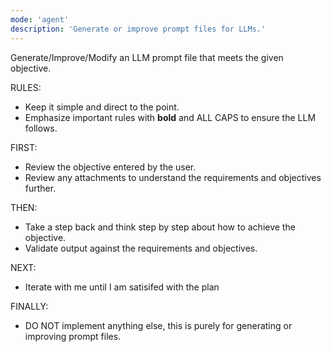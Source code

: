 ```yaml
---
mode: 'agent'
description: 'Generate or improve prompt files for LLMs.'
---
```


Generate/Improve/Modify an LLM prompt file that meets the given objective.

RULES:
- Keep it simple and direct to the point.
- Emphasize important rules with **bold** and ALL CAPS to ensure the LLM follows.

FIRST:
- Review the objective entered by the user.
- Review any attachments to understand the requirements and objectives further.

THEN:
- Take a step back and think step by step about how to achieve the objective.
- Validate output against the requirements and objectives.

NEXT:

- Iterate with me until I am satisifed with the plan

FINALLY: 
- DO NOT implement anything else, this is purely for generating or improving prompt files.